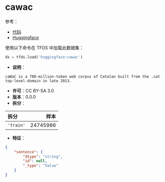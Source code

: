 # cawac

参考：

- [代码](https://github.com/huggingface/datasets/blob/master/datasets/cawac)
- [Huggingface](https://huggingface.co/datasets/cawac)

使用以下命令在 TFDS 中加载此数据集：

```python
ds = tfds.load('huggingface:cawac')
```

- **说明**：

```
caWaC is a 780-million-token web corpus of Catalan built from the .cat top-level-domain in late 2013.
```

- **许可**：CC BY-SA 3.0
- **版本**：0.0.0
- **拆分**：

拆分 | 样本
:-- | --:
`'train'` | 24745986

- **特征**：

```json
{
    "sentence": {
        "dtype": "string",
        "id": null,
        "_type": "Value"
    }
}
```

